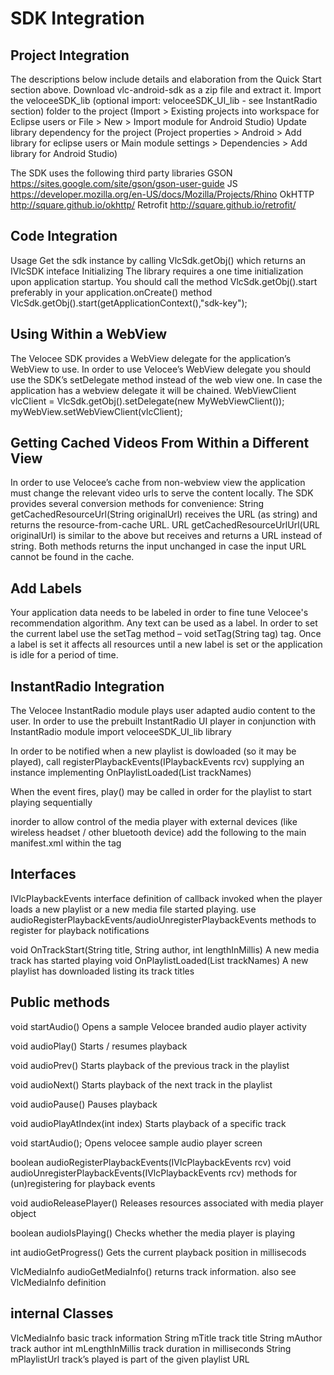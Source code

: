 SDK Integration
===============

Project Integration
-------------------
The descriptions below include details and elaboration from the Quick Start section above.
Download vlc-android-sdk as a zip file and extract it. Import the veloceeSDK_lib (optional import: veloceeSDK_UI_lib - see InstantRadio section) folder to the project (Import > Existing projects into workspace for Eclipse users or File > New > Import module for Android Studio)
Update library dependency for the project (Project properties > Android > Add library for eclipse users or Main module settings > Dependencies > Add library for Android Studio)


The SDK uses the following third party libraries 
GSON
https://sites.google.com/site/gson/gson-user-guide
JS
https://developer.mozilla.org/en-US/docs/Mozilla/Projects/Rhino
OkHTTP
http://square.github.io/okhttp/
Retrofit
http://square.github.io/retrofit/

Code Integration
----------------
Usage
Get the sdk instance by calling VlcSdk.getObj() which returns an IVlcSDK inteface
Initializing
The library requires a one time initialization upon application startup. You should call the method VlcSdk.getObj().start preferably in your application.onCreate() method
VlcSdk.getObj().start(getApplicationContext(),"sdk-key");

Using Within a WebView
----------------------
The Velocee SDK provides a WebView delegate for the application’s WebView to use. In order to use Velocee’s WebView delegate you should use the SDK’s setDelegate method instead of the web view one. In case the application has a webview delegate it will be chained.
WebViewClient vlcClient = VlcSdk.getObj().setDelegate(new MyWebViewClient());
myWebView.setWebViewClient(vlcClient);

Getting Cached Videos From Within a Different View
--------------------------------------------------
In order to use Velocee’s cache from non-webview view the application must change the relevant video urls to serve the content locally. The SDK provides several conversion methods for convenience:
 String getCachedResourceUrl(String originalUrl) receives the URL (as string) and returns the resource-from-cache URL.
URL getCachedResourceUrlUrl(URL originalUrl)
is similar to the above but receives and returns a URL instead of string. Both methods returns the input unchanged in case the input URL cannot be found in the cache.

Add Labels
----------
Your application data needs to be labeled in order to fine tune Velocee's recommendation algorithm. Any text can be used as a label. In order to set the current label use the setTag method – void setTag(String tag) tag. Once a label is set it affects all resources until a new label is set or the application is idle for a period of time.

InstantRadio Integration
------------------
The Velocee InstantRadio module plays user adapted audio content to the user.
In order to use the prebuilt InstantRadio UI player in conjunction with InstantRadio module import veloceeSDK_UI_lib library

In order to be notified when a new playlist is dowloaded (so it may be played), call registerPlaybackEvents(IPlaybackEvents rcv)
supplying an instance implementing OnPlaylistLoaded(List<String> trackNames)

When the event fires, play() may be called in order for the playlist to start playing sequentially

inorder to allow control of the media player with external devices (like wireless headset / other bluetooth device)
add the following to the main manifest.xml within the <application> tag
<receiver android:name="com.velocee.sdk.VlcMediaController">
    <intent-filter>
        <action android:name="android.intent.action.MEDIA_BUTTON" />
    </intent-filter>
</receiver>

Interfaces
----------
IVlcPlaybackEvents interface definition of callback invoked when the player loads a new playlist or a new media file started playing. use audioRegisterPlaybackEvents/audioUnregisterPlaybackEvents methods to register for playback notifications

void OnTrackStart(String title, String author, int lengthInMillis)
A new media track has started playing
void OnPlaylistLoaded(List<String> trackNames)
A new playlist has downloaded listing its track titles

Public methods
----------
void startAudio()
Opens a sample Velocee branded audio player activity

void audioPlay()
Starts / resumes playback

void audioPrev()
Starts playback of the previous track in the playlist

void audioNext()
Starts playback of the next track in the playlist

void audioPause()
Pauses playback

void audioPlayAtIndex(int index)
Starts playback of a specific track 

void startAudio();
Opens velocee sample audio player screen

boolean audioRegisterPlaybackEvents(IVlcPlaybackEvents rcv)
void     audioUnregisterPlaybackEvents(IVlcPlaybackEvents rcv)
methods for (un)registering for playback events

void audioReleasePlayer()
Releases resources associated with media player object

boolean      audioIsPlaying()
Checks whether the media player is playing

int     audioGetProgress()
Gets the current playback position in millisecods


VlcMediaInfo  audioGetMediaInfo()
returns track information. also see VlcMediaInfo definition

internal Classes
----------------
VlcMediaInfo basic track information
String mTitle track title
String mAuthor track author
int mLengthInMillis track duration in milliseconds
String mPlaylistUrl track’s played is part of the given playlist URL